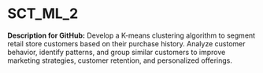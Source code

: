 # SCT_ML_2
**Description for GitHub:**   Develop a K-means clustering algorithm to segment retail store customers based on their purchase history. Analyze customer behavior, identify patterns, and group similar customers to improve marketing strategies, customer retention, and personalized offerings.
